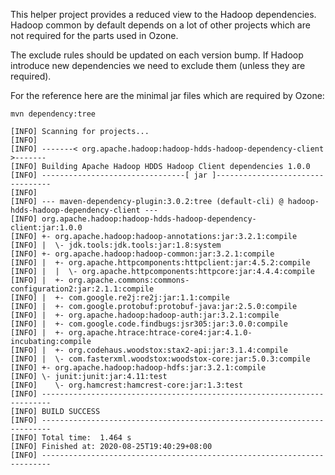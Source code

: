 <!--
  Licensed to the Apache Software Foundation (ASF) under one or more
  contributor license agreements.  See the NOTICE file distributed with
  this work for additional information regarding copyright ownership.
  The ASF licenses this file to You under the Apache License, Version 2.0
  (the "License"); you may not use this file except in compliance with
  the License.  You may obtain a copy of the License at

      http://www.apache.org/licenses/LICENSE-2.0

  Unless required by applicable law or agreed to in writing, software
  distributed under the License is distributed on an "AS IS" BASIS,
  WITHOUT WARRANTIES OR CONDITIONS OF ANY KIND, either express or implied.
  See the License for the specific language governing permissions and
  limitations under the License.
-->

This helper project provides a reduced view to the Hadoop dependencies. Hadoop common by default depends on a lot of other projects
which are not required for the parts used in Ozone.

The exclude rules should be updated on each version bump. If Hadoop introduce new dependencies we need to exclude them (unless they are required).


For the reference here are the minimal jar files which are required by Ozone:


```
mvn dependency:tree 

[INFO] Scanning for projects...
[INFO] 
[INFO] -------< org.apache.hadoop:hadoop-hdds-hadoop-dependency-client >-------
[INFO] Building Apache Hadoop HDDS Hadoop Client dependencies 1.0.0
[INFO] --------------------------------[ jar ]---------------------------------
[INFO]
[INFO] --- maven-dependency-plugin:3.0.2:tree (default-cli) @ hadoop-hdds-hadoop-dependency-client ---
[INFO] org.apache.hadoop:hadoop-hdds-hadoop-dependency-client:jar:1.0.0
[INFO] +- org.apache.hadoop:hadoop-annotations:jar:3.2.1:compile
[INFO] |  \- jdk.tools:jdk.tools:jar:1.8:system
[INFO] +- org.apache.hadoop:hadoop-common:jar:3.2.1:compile
[INFO] |  +- org.apache.httpcomponents:httpclient:jar:4.5.2:compile
[INFO] |  |  \- org.apache.httpcomponents:httpcore:jar:4.4.4:compile
[INFO] |  +- org.apache.commons:commons-configuration2:jar:2.1.1:compile
[INFO] |  +- com.google.re2j:re2j:jar:1.1:compile
[INFO] |  +- com.google.protobuf:protobuf-java:jar:2.5.0:compile
[INFO] |  +- org.apache.hadoop:hadoop-auth:jar:3.2.1:compile
[INFO] |  +- com.google.code.findbugs:jsr305:jar:3.0.0:compile
[INFO] |  +- org.apache.htrace:htrace-core4:jar:4.1.0-incubating:compile
[INFO] |  +- org.codehaus.woodstox:stax2-api:jar:3.1.4:compile
[INFO] |  \- com.fasterxml.woodstox:woodstox-core:jar:5.0.3:compile
[INFO] +- org.apache.hadoop:hadoop-hdfs:jar:3.2.1:compile
[INFO] \- junit:junit:jar:4.11:test
[INFO]    \- org.hamcrest:hamcrest-core:jar:1.3:test
[INFO] ------------------------------------------------------------------------
[INFO] BUILD SUCCESS
[INFO] ------------------------------------------------------------------------
[INFO] Total time:  1.464 s
[INFO] Finished at: 2020-08-25T19:40:29+08:00
[INFO] ------------------------------------------------------------------------
```
